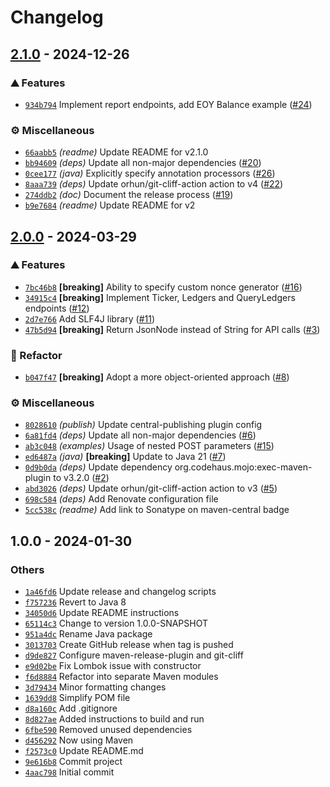 # Changelog


## [2.1.0](https://github.com/nyg/kraken-api-java/compare/v2.0.0..2.1.0) - 2024-12-26

### ⛰️  Features

- [`934b794`](https://github.com/nyg/kraken-api-java/commit/934b7945b1121d2e582195d4c3d5dbd2d0466532) Implement report endpoints, add EOY Balance example ([#24](https://github.com/nyg/kraken-api-java/issues/24))

### ⚙️ Miscellaneous

- [`66aabb5`](https://github.com/nyg/kraken-api-java/commit/66aabb53cfa3faf11a5f5b03dc8531b6e81dd320) *(readme)* Update README for v2.1.0
- [`bb94609`](https://github.com/nyg/kraken-api-java/commit/bb946092329c4661f03ea960e31e2f90b76a7dcf) *(deps)* Update all non-major dependencies ([#20](https://github.com/nyg/kraken-api-java/issues/20))
- [`0cee177`](https://github.com/nyg/kraken-api-java/commit/0cee1772c125f43bc9c876f15fd3e5f13f04fd9d) *(java)* Explicitly specify annotation processors ([#26](https://github.com/nyg/kraken-api-java/issues/26))
- [`8aaa739`](https://github.com/nyg/kraken-api-java/commit/8aaa73946f9167f952313633593b2d516a391028) *(deps)* Update orhun/git-cliff-action action to v4 ([#22](https://github.com/nyg/kraken-api-java/issues/22))
- [`274ddb2`](https://github.com/nyg/kraken-api-java/commit/274ddb2f3c6595ec1a818d0bbc3c003f68553170) *(doc)* Document the release process ([#19](https://github.com/nyg/kraken-api-java/issues/19))
- [`b9e7684`](https://github.com/nyg/kraken-api-java/commit/b9e7684968a78e0701c70e727a810776b90032f0) *(readme)* Update README for v2

## [2.0.0](https://github.com/nyg/kraken-api-java/compare/v1.0.0..v2.0.0) - 2024-03-29

### ⛰️  Features

- [`7bc46b8`](https://github.com/nyg/kraken-api-java/commit/7bc46b8655338d0b72608802fd5ab0c9c9f2a699) **[breaking]** Ability to specify custom nonce generator ([#16](https://github.com/nyg/kraken-api-java/issues/16))
- [`34915c4`](https://github.com/nyg/kraken-api-java/commit/34915c460ba4e83c8c71f1e79cbc1ae62dea7153) **[breaking]** Implement Ticker, Ledgers and QueryLedgers endpoints ([#12](https://github.com/nyg/kraken-api-java/issues/12))
- [`2d7e766`](https://github.com/nyg/kraken-api-java/commit/2d7e766105684ad9683deba990b33aff95881659) Add SLF4J library ([#11](https://github.com/nyg/kraken-api-java/issues/11))
- [`47b5d94`](https://github.com/nyg/kraken-api-java/commit/47b5d94987738739e5b07279d62532708ab3e945) **[breaking]** Return JsonNode instead of String for API calls ([#3](https://github.com/nyg/kraken-api-java/issues/3))

### 🚜 Refactor

- [`b047f47`](https://github.com/nyg/kraken-api-java/commit/b047f47fc158fcd985630fdd9dac6f10ba5c4dcf) **[breaking]** Adopt a more object-oriented approach ([#8](https://github.com/nyg/kraken-api-java/issues/8))

### ⚙️ Miscellaneous

- [`8028610`](https://github.com/nyg/kraken-api-java/commit/8028610b1b850261f8a32170f909604353e139b2) *(publish)* Update central-publishing plugin config
- [`6a81fd4`](https://github.com/nyg/kraken-api-java/commit/6a81fd4878f4ee679cb45f8bcf4c6eab87a539d4) *(deps)* Update all non-major dependencies ([#6](https://github.com/nyg/kraken-api-java/issues/6))
- [`ab3c048`](https://github.com/nyg/kraken-api-java/commit/ab3c048e993af7e9ec413f2512ba1f1661e418f4) *(examples)* Usage of nested POST parameters ([#15](https://github.com/nyg/kraken-api-java/issues/15))
- [`ed6487a`](https://github.com/nyg/kraken-api-java/commit/ed6487a6bbf236b1d50cd698def66e8da5ca6c9e) *(java)* **[breaking]** Update to Java 21 ([#7](https://github.com/nyg/kraken-api-java/issues/7))
- [`0d9b0da`](https://github.com/nyg/kraken-api-java/commit/0d9b0dae0d676fe58521477f7cf817606ae742e0) *(deps)* Update dependency org.codehaus.mojo:exec-maven-plugin to v3.2.0 ([#2](https://github.com/nyg/kraken-api-java/issues/2))
- [`abd3026`](https://github.com/nyg/kraken-api-java/commit/abd302605e77e2328eb16f9299f5d3cd762aa064) *(deps)* Update orhun/git-cliff-action action to v3 ([#5](https://github.com/nyg/kraken-api-java/issues/5))
- [`698c584`](https://github.com/nyg/kraken-api-java/commit/698c58452514499a439d3c5c240aeffda1fe06e6) *(deps)* Add Renovate configuration file
- [`5cc538c`](https://github.com/nyg/kraken-api-java/commit/5cc538c9143b2577f8a0967fc434fc9835bda863) *(readme)* Add link to Sonatype on maven-central badge

## 1.0.0 - 2024-01-30

### Others

- [`1a46fd6`](https://github.com/nyg/kraken-api-java/commit/1a46fd65cccc3a1c626b62402046257b12d057c9) Update release and changelog scripts
- [`f757236`](https://github.com/nyg/kraken-api-java/commit/f757236d39bbbbff734251cb82a8e126875f9ca1) Revert to Java 8
- [`34050d6`](https://github.com/nyg/kraken-api-java/commit/34050d6db4b231704215d7944a93ff2c9658a754) Update README instructions
- [`65114c3`](https://github.com/nyg/kraken-api-java/commit/65114c363638d722aff370289c486ca068c324a6) Change to version 1.0.0-SNAPSHOT
- [`951a4dc`](https://github.com/nyg/kraken-api-java/commit/951a4dcab276d841897dabfbd4312c04ab5363cf) Rename Java package
- [`3013703`](https://github.com/nyg/kraken-api-java/commit/30137035e5520015a43967c1f1985b9f0dd95161) Create GitHub release when tag is pushed
- [`d9de827`](https://github.com/nyg/kraken-api-java/commit/d9de827903d60af469433a05dad952af5d8f5212) Configure maven-release-plugin and git-cliff
- [`e9d02be`](https://github.com/nyg/kraken-api-java/commit/e9d02beb8aec494810c6935db4d3470e4079057b) Fix Lombok issue with constructor
- [`f6d8884`](https://github.com/nyg/kraken-api-java/commit/f6d8884607ce8039d9100fe26431ebcf430631ef) Refactor into separate Maven modules
- [`3d79434`](https://github.com/nyg/kraken-api-java/commit/3d79434e8c2c15ae516e434dcb89e44161f97c2a) Minor formatting changes
- [`1639dd8`](https://github.com/nyg/kraken-api-java/commit/1639dd8ad46dfa0a07ccd72dc7fce8be1b8c010f) Simplify POM file
- [`d8a160c`](https://github.com/nyg/kraken-api-java/commit/d8a160c7bd028c4601d8801b2cd4a6aaedd53c62) Add .gitignore
- [`8d827ae`](https://github.com/nyg/kraken-api-java/commit/8d827ae515bbdd4093528e2a438f08551c77defe) Added instructions to build and run
- [`6fbe590`](https://github.com/nyg/kraken-api-java/commit/6fbe5904160cadfcace79ffff45368f4ac3025e2) Removed unused dependencies
- [`d456292`](https://github.com/nyg/kraken-api-java/commit/d45629257372d79645027f05e1d2b527552727c8) Now using Maven
- [`f2573c0`](https://github.com/nyg/kraken-api-java/commit/f2573c0d2e3237b2a203ca524259d85c6239eadc) Update README.md
- [`9e616b8`](https://github.com/nyg/kraken-api-java/commit/9e616b87bbd99f733934b5a273f65b8c78eca8ca) Commit project
- [`4aac798`](https://github.com/nyg/kraken-api-java/commit/4aac7988b04a82227d113fd3a8a7e60645e34c96) Initial commit

<!-- generated by git-cliff -->
